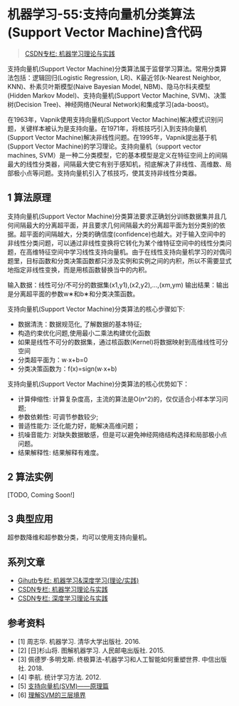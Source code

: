 # 机器学习-55:支持向量机分类算法(Support Vector Machine)含代码

> [CSDN专栏: 机器学习理论与实践](https://blog.csdn.net/column/details/27839.html)

支持向量机(Support Vector Machine)分类算法属于监督学习算法。常用分类算法包括：逻辑回归(Logistic Regression, LR)、K最近邻(k-Nearest Neighbor, KNN)、朴素贝叶斯模型(Naive Bayesian Model, NBM)、隐马尔科夫模型(Hidden Markov Model)、支持向量机(Support Vector Machine, SVM)、决策树(Decision Tree)、神经网络(Neural Network)和集成学习(ada-boost)。

在1963年，Vapnik使用支持向量机(Support Vector Machine)解决模式识别问题，关键样本被认为是支持向量。在1971年，将核技巧引入到支持向量机(Support Vector Machine)解决非线性问题。在1995年，Vapnik提出基于机(Support Vector Machine)的学习理论。支持向量机（support vector machines, SVM）是一种二分类模型，它的基本模型是定义在特征空间上的间隔最大的线性分类器，间隔最大使它有别于感知机，彻底解决了非线性、高维数、局部极小点等问题。支持向量机引入了核技巧，使其支持非线性分类器。

## 1 算法原理

支持向量机(Support Vector Machine)分类算法要求正确划分训练数据集并且几何间隔最大的分离超平面，并且要求几何间隔最大的分离超平面为划分类别的依据。超平面的间隔越大，分类的确信度(confidence)也越大。对于输入空间中的非线性分类问题，可以通过非线性变换将它转化为某个维特征空间中的线性分类问题，在高维特征空间中学习线性支持向量机。由于在线性支持向量机学习的对偶问题里，目标函数和分类决策函数都只涉及实例和实例之间的内积，所以不需要显式地指定非线性变换，而是用核函数替换当中的内积。

输入数据：线性可分/不可分的数据集(x1,y1),(x2,y2),...,(xm,ym)
输出结果：输出是分离超平面的参数w∗和b∗和分类决策函数。

支持向量机(Support Vector Machine)分类算法的核心步骤如下:

- 数据清洗：数据规范化, 了解数据的基本特征;
- 构造约束优化问题,使用最小二乘法构建优化函数
- 如果是线性不可分的数据集，通过核函数(Kernel)将数据映射到高维线性可分空间
- 分类超平面为：w∙x+b=0
- 分类决策函数为：f(x)=sign(w∙x+b)

支持向量机(Support Vector Machine)分类算法的核心优势如下：

- 计算伸缩性: 计算复杂度高，主流的算法是O(n^2)的，仅仅适合小样本学习问题;
- 参数依赖性: 可调节参数较少;
- 普适性能力: 泛化能力好，能解决高维问题；
- 抗噪音能力: 对缺失数据敏感，但是可以避免神经网络结构选择和局部极小点问题。
- 结果解释性: 结果解释有难度。

## 2 算法实例

[TODO, Coming Soon!]

## 3 典型应用

超参数降维和超参数分类，均可以使用支持向量机。

## 系列文章

- [Gihutb专栏: 机器学习&深度学习(理论/实践)](https://github.com/media-tm/MTOpenML)
- [CSDN专栏: 机器学习理论与实践](https://blog.csdn.net/column/details/27839.html)
- [CSDN专栏: 深度学习理论与实践](https://blog.csdn.net/column/details/27839.html)

## 参考资料

- [1] 周志华. 机器学习. 清华大学出版社. 2016.
- [2] [日]杉山将. 图解机器学习. 人民邮电出版社. 2015.
- [3] 佩德罗·多明戈斯. 终极算法-机器学习和人工智能如何重塑世界. 中信出版社. 2018.
- [4] 李航. 统计学习方法. 2012.
- [5] [支持向量机(SVM)——原理篇](https://zhuanlan.zhihu.com/p/31886934)
- [6] [理解SVM的三层境界](https://blog.csdn.net/v_july_v/article/details/7624837)